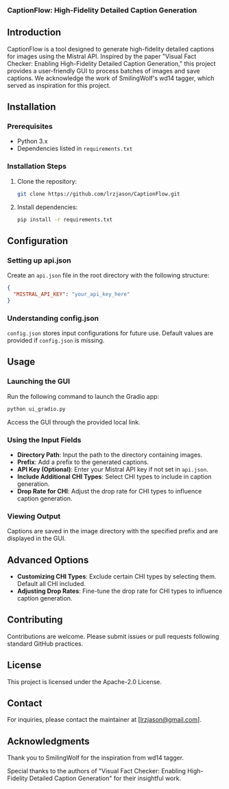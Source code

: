 ### CaptionFlow: High-Fidelity Detailed Caption Generation

## Introduction

CaptionFlow is a tool designed to generate high-fidelity detailed captions for images using the Mistral API. Inspired by the paper "Visual Fact Checker: Enabling High-Fidelity Detailed Caption Generation," this project provides a user-friendly GUI to process batches of images and save captions. We acknowledge the work of SmilingWolf's wd14 tagger, which served as inspiration for this project.

## Installation

### Prerequisites

- Python 3.x
- Dependencies listed in `requirements.txt`

### Installation Steps

1. Clone the repository:

   ```bash
   git clone https://github.com/lrzjason/CaptionFlow.git
   ```

2. Install dependencies:

   ```bash
   pip install -r requirements.txt
   ```

## Configuration

### Setting up api.json

Create an `api.json` file in the root directory with the following structure:

```json
{
  "MISTRAL_API_KEY": "your_api_key_here"
}
```

### Understanding config.json

`config.json` stores input configurations for future use. Default values are provided if `config.json` is missing.

## Usage

### Launching the GUI

Run the following command to launch the Gradio app:

```bash
python ui_gradio.py
```

Access the GUI through the provided local link.

### Using the Input Fields

- **Directory Path**: Input the path to the directory containing images.
- **Prefix**: Add a prefix to the generated captions.
- **API Key (Optional)**: Enter your Mistral API key if not set in `api.json`.
- **Include Additional CHI Types**: Select CHI types to include in caption generation.
- **Drop Rate for CHI**: Adjust the drop rate for CHI types to influence caption generation.

### Viewing Output

Captions are saved in the image directory with the specified prefix and are displayed in the GUI.

## Advanced Options

- **Customizing CHI Types**: Exclude certain CHI types by selecting them. Default all CHI included.
- **Adjusting Drop Rates**: Fine-tune the drop rate for CHI types to influence caption generation.

## Contributing

Contributions are welcome. Please submit issues or pull requests following standard GitHub practices.

## License

This project is licensed under the Apache-2.0 License.

## Contact

For inquiries, please contact the maintainer at [lrzjason@gmail.com].

## Acknowledgments

Thank you to SmilingWolf for the inspiration from wd14 tagger.

Special thanks to the authors of "Visual Fact Checker: Enabling High-Fidelity Detailed Caption Generation" for their insightful work.